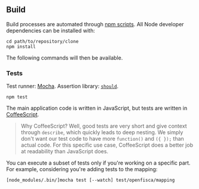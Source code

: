 Build
-----

Build processes are automated through [npm scripts](https://www.npmjs.org/doc/cli/npm-run-script.html).
All Node developer dependencies can be installed with:

	cd path/to/repository/clone
	npm install

The following commands will then be available.


### Tests

Test runner: [Mocha](http://visionmedia.github.com/mocha/). Assertion library: [`should`](https://github.com/tj/should.js).

	npm test

The main application code is written in JavaScript, but tests are written in [CoffeeScript](http://coffeescript.org).

> Why CoffeeScript? Well, good tests are very short and give context through `describe`, which quickly leads to deep nesting.
> We simply don't want our test code to have more `function()` and `({ });` than actual code.
> For this specific use case, CoffeeScript does a better job at readability than JavaScript does.

You can execute a subset of tests only if you're working on a specific part. For example, considering you're adding tests to the mapping:

	[node_modules/.bin/]mocha test [--watch] test/openfisca/mapping
